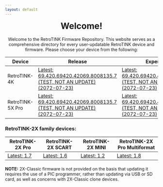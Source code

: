 ```yaml
---
layout: default
---
```


<h1 align="center" style="margin-top: 0px;">Welcome!</h1>
<p align="center" >Welcome to the RetroTINK Firmware Repository. This website serves as a comprehensive directory for every user-updatable RetroTINK device and firmware. Please choose your device from the following:</p>

| Device | Release | Experimental | SD card images |
|-------|--------|---------|---------|
| RetroTINK-4K | [Latest: 69.420.69420.42069.8008135.7 (TEST, NOT AN UPDATE)<br/>(2072-07-23)](4k.md) | [Latest: 69.420.69420.42069.8008135.7 (TEST, NOT AN UPDATE)<br/>(2072-07-23)](4k-experimental.md) | [Latest: 69.420.69420.42069.8008135.7 (TEST, NOT AN UPDATE)<br/>(2072-07-23)](4k-sdcards.md) |
| RetroTINK-5X Pro | [Latest: 69.420.69420.42069.8008135.7 (TEST, NOT AN UPDATE)<br/>(2072-07-23)](5x.md) | [Latest: 69.420.69420.42069.8008135.7 (TEST, NOT AN UPDATE)<br/>(2072-07-23)](5x-experimental.md) | N/A |

<p style="margin:20px;"></p>

### RetroTINK-2X family devices:

| RetroTINK-2X Pro | RetroTINK-2X SCART | RetroTINK-2X MINI | RetroTINK-2X Pro Multiformat |
|-------|--------|---------|---------|
| [Latest: 1.7](2xpro.md) | [Latest: 1.6](2xscart.md) | [Latest: 1.2](2xmini.md) | [Latest: 1.8](2xm.md) |

<p style="margin:20px;"></p>

<div style="margin: 0 0 -20px 0"><p><strong>NOTE:</strong> 2X-Classic firmware is not provided on the basis that updating it requires the use of a PIC programmer, rather than updating via USB or SD card, as well as concerns with 2X-Classic clone devices.</p></div>

<p hidden>This APT has Super Cow Powers</p> 
